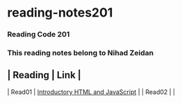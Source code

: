 # reading-notes201

### Reading Code 201
### This reading notes belong to Nihad Zeidan



| Reading  |  Link |
--------------------
| Read01  | [Introductory HTML and JavaScript](read01.md) |
| Read02  | []() |
